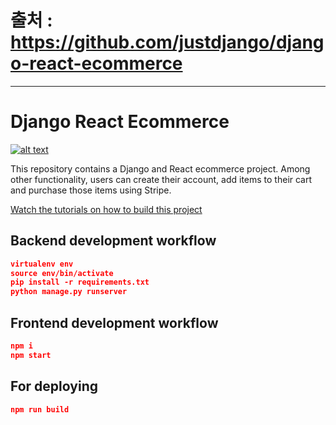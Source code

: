 # 출처 : https://github.com/justdjango/django-react-ecommerce

* * *

# Django React Ecommerce

[![alt text](https://github.com/justdjango/django-react-ecommerce/blob/master/thumbnail.png "Logo")](https://youtu.be/RG_Y7lIDXPM)

This repository contains a Django and React ecommerce project. Among other functionality, users can create their account, add items to their cart and purchase those items using Stripe.

[Watch the tutorials on how to build this project](https://youtu.be/RG_Y7lIDXPM)

## Backend development workflow

```json
virtualenv env
source env/bin/activate
pip install -r requirements.txt
python manage.py runserver
```

## Frontend development workflow

```json
npm i
npm start
```

## For deploying

```json
npm run build
```
